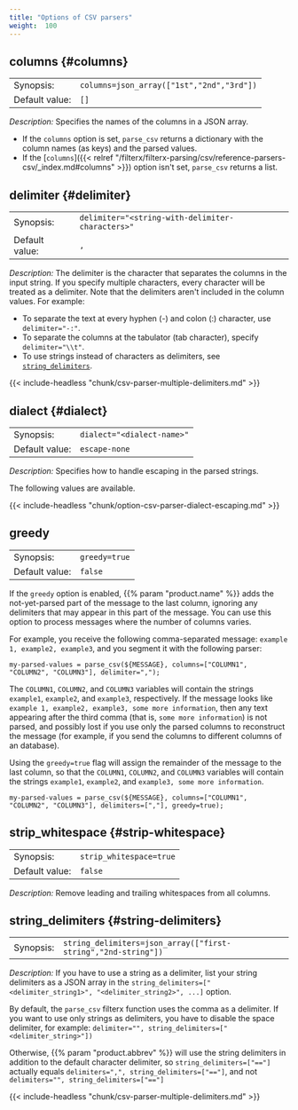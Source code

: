 ```yaml
---
title: "Options of CSV parsers"
weight:  100
---
```

<!-- This file is under the copyright of Axoflow, and licensed under Apache License 2.0, except for using the Axoflow and AxoSyslog trademarks. -->

## columns {#columns}

|           |                                                  |
| --------- | ------------------------------------------------ |
| Synopsis: | `columns=json_array(["1st","2nd","3rd"])` |
| Default value: | `[]` |

*Description:* Specifies the names of the columns in a JSON array.

- If the `columns` option is set, `parse_csv` returns a dictionary with the column names (as keys) and the parsed values.
- If the [`columns`]({{< relref "/filterx/filterx-parsing/csv/reference-parsers-csv/_index.md#columns" >}}) option isn't set, `parse_csv` returns a list.

## delimiter {#delimiter}

|           |                                                  |
| --------- | ------------------------------------------------ |
| Synopsis: | `delimiter="<string-with-delimiter-characters>"` |
| Default value: | `,` |

*Description:* The delimiter is the character that separates the columns in the input string. If you specify multiple characters, every character will be treated as a delimiter. Note that the delimiters aren't included in the column values. For example:

- To separate the text at every hyphen (-) and colon (:) character, use `delimiter="-:"`.
- To separate the columns at the tabulator (tab character), specify `delimiter="\\t"`.
- To use strings instead of characters as delimiters, see [`string_delimiters`](#string-delimiters).

{{< include-headless "chunk/csv-parser-multiple-delimiters.md" >}}

## dialect {#dialect}

|           |                                                 |
| --------- | ----------------------------------------------- |
| Synopsis: | `dialect="<dialect-name>"` |
| Default value: | `escape-none` |

*Description:* Specifies how to handle escaping in the parsed strings.

The following values are available.

{{< include-headless "chunk/option-csv-parser-dialect-escaping.md" >}}

## greedy

|           |                                                                                           |
| --------- | ----------------------------------------------------------------------------------------- |
| Synopsis: | `greedy=true` |
| Default value: | `false` |

If the `greedy` option is enabled, {{% param "product.name" %}} adds the not-yet-parsed part of the message to the last column, ignoring any delimiters that may appear in this part of the message. You can use this option to process messages where the number of columns varies.

For example, you receive the following comma-separated message: `example 1, example2, example3`, and you segment it with the following parser:

```shell
my-parsed-values = parse_csv(${MESSAGE}, columns=["COLUMN1", "COLUMN2", "COLUMN3"], delimiter=",");
```

The `COLUMN1`, `COLUMN2`, and `COLUMN3` variables will contain the strings `example1`, `example2`, and `example3`, respectively. If the message looks like `example 1, example2, example3, some more information`, then any text appearing after the third comma (that is, `some more information`) is not parsed, and possibly lost if you use only the parsed columns to reconstruct the message (for example, if you send the columns to different columns of an database).

Using the `greedy=true` flag will assign the remainder of the message to the last column, so that the `COLUMN1`, `COLUMN2`, and `COLUMN3` variables will contain the strings `example1`, `example2`, and `example3, some more information`.

```shell
my-parsed-values = parse_csv(${MESSAGE}, columns=["COLUMN1", "COLUMN2", "COLUMN3"], delimiters=[","], greedy=true);
```

## strip_whitespace {#strip-whitespace}

|           |                                                                                           |
| --------- | ----------------------------------------------------------------------------------------- |
| Synopsis: | `strip_whitespace=true` |
| Default value: | `false` |

*Description:* Remove leading and trailing whitespaces from all columns.
<!-- FIXME strip whitespaces vs strip-whitespace? -->

## string_delimiters {#string-delimiters}

|           |                                                  |
| --------- | ------------------------------------------------ |
| Synopsis: | `string_delimiters=json_array(["first-string","2nd-string"])` |

*Description:* If you have to use a string as a delimiter, list your string delimiters as a JSON array in the `string_delimiters=["<delimiter_string1>", "<delimiter_string2>", ...]` option.

By default, the `parse_csv` filterx function uses the comma as a delimiter. If you want to use only strings as delimiters, you have to disable the space delimiter, for example: `delimiter="", string_delimiters=["<delimiter_string>"])`

Otherwise, {{% param "product.abbrev" %}} will use the string delimiters in addition to the default character delimiter, so `string_delimiters=["=="]` actually equals `delimiters=",", string_delimiters=["=="]`, and not `delimiters="", string_delimiters=["=="]`

{{< include-headless "chunk/csv-parser-multiple-delimiters.md" >}}
